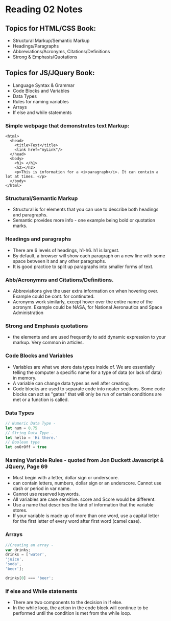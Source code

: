 # Reading 02 Notes

## Topics for HTML/CSS Book:
* Structural Markup/Semantic Markup
* Headings/Paragraphs
* Abbreviations/Acronyms, Citations/Definitions
* Strong & Emphasis/Quotations  

## Topics for JS/JQuery Book:
* Language Syntax & Grammar
* Code Blocks and Variables
* Data Types
* Rules for naming variables
* Arrays
* If else and while statements

### Simple webpage that demonstrates text Markup:

``` HTML5 
<html>
  <head>
    <title>Text</title>
    <link href="myLink"/>
  </head>
  <body>
    <h1> </h1>
    <h2></h2>
    <p>This is information for a <i>paragraph</i>. It can contain a lot at times. </p>
  </body>
</html>
```

### Structural/Semantic Markup
  - Structural is for elements that you can use to describe both headings and paragraphs.
  - Semantic provides more info - one example being bold or quotation marks.

### Headings and paragraphs
  - There are 6 levels of headings, h1-h6. h1 is largest.
  - By default, a browser will show each paragraph on a new line with some space between it and any other paragraphs.
  - It is good practice to split up paragraphs into smaller forms of text.

### Abb/Acronymns and Citations/Definitions.
  - Abbreviations give the user extra information on when hovering over. Example could be cont. for continuted. <abbr></abbr>
  - Acronyms work similarly, except hover over the entire name of the acronym. Example could be NASA, for National Aeronautics and Space Administration <acronym></acronym>

### Strong and Emphasis quotations 
  - the elements <b></b> and <em></em> are used frequently to add dynamic expression to your markup. Very common in articles.

### Code Blocks and Variables
 - Variables are what we store data types inside of. We are essentially telling the computer a specific name for a type of data (or lack of data) in memory.
 - A variable can change data types as well after creating.
 - Code blocks are used to separate code into neater sections. Some code blocks can act as "gates" that will only be run of certain conditions are met or a function is called.

### Data Types
 ``` Javascript 
// Numeric Data Type -
let num = 0.75
// String Data Type - 
let hello = 'Hi there.'
// Boolean type
let onOrOff = true
```

### Naming Variable Rules - quoted from Jon Duckett Javascript & JQuery, Page 69
  - Must begin with a letter, dollar sign or underscore.
  - can contain letters, numbers, dollar sign or an underscore. Cannot use dash or period in var name.
  - Cannot use reserved keywords.
  - All variables are case sensitive. score and Score would be different.
  - Use a name that describes the kind of information that the variable stores.
  - If your variable is made up of more than one word, use a capital letter for the first letter of every word after first word (camel case).

### Arrays
``` Javascript
//Creating an array -
var drinks;
drinks = ['water',
'juice',
'soda',
'beer'];

drinks[0] === 'beer';
```
### If else and While statements
  - There are two components to the decision in If else.
  - In the while loop, the action in the code block will continue to be performed until the condition is met from the while loop.

